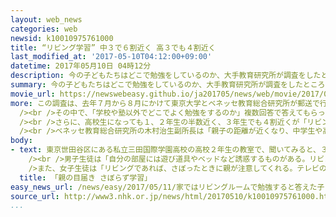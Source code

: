 ```yaml
---
layout: web_news
categories: web
newsid: k10010975761000
title: “リビング学習” 中３で６割近く 高３でも４割近く
last_modified_at: '2017-05-10T04:12:00+09:00'
datetime: 2017年05月10日 04時12分
description: 今の子どもたちはどこで勉強をしているのか、大手教育研究所が調査をしたところ、「家族が集まるリビングで学習している」というケースが中学３年生で６割近く、高校３年生でも４割近くに上るという調査結果がまとまりました。
summary: 今の子どもたちはどこで勉強をしているのか、大手教育研究所が調査をしたところ、「家族が集まるリビングで学習している」というケースが中学３年生で６割近く、高校３年生でも４割近くに上るという調査結果がまとまりました。
movie_url: https://newswebeasy.github.io/ja201705/news/web/movie/2017/05/11/k10010975761000.mp4
more: この調査は、去年７月から８月にかけて東京大学とベネッセ教育総合研究所が郵送で行い、小学１年生から３年生までの保護者およそ４９００人と、小学４年生から高校３年生までの子どもおよそ１万１０００人が回答しました。<br
  /><br />その中で、「学校や塾以外でどこでよく勉強をするのか」複数回答で答えてもらったところ、「家族で過ごすリビングなど」という割合は小学生の低学年ではどの学年でも９割以上、高学年でも８割以上を占めたほか、中学生でも１年生で７割近くまた３年生でも６割近くに上りました。<br
  /><br />さらに、高校生になっても１、２年生の半数近く、３年生でも４割近くが「リビングで学習している」と答えていました。<br /><br />調査を行った研究所では、自分の部屋だけでなくリビングも勉強する場所として定着してきていると分析しています。<br
  /><br />ベネッセ教育総合研究所の木村治生副所長は「親子の距離が近くなり、中学生や高校生でも保護者のそばで学習することへの抵抗感がなくなっている。また、保護者の学習に対する関心も高さもリビング学習が増える一因ではないか」と話しています。
body:
- text: 東京世田谷区にある私立三田国際学園高校の高校２年生の教室で、聞いてみると、３７人の生徒のうち１７人がリビングで勉強をしていて「親の目が届くためさぼらずに学習できる」という声が多く聞かれました。<br
    /><br />男子生徒は「自分の部屋には遊び道具やベッドなど誘惑するものがある。リビングは親がいて、干渉されるので集中できる。机も広くて使いやすい」と話していました。<br
    />また、女子生徒は「リビングであれば、さぼったときに親が注意してくれる。テレビの雑音があるので、ヘッドホンをして音楽を聞きながら勉強をしています」と話していました。
  title: 「親の目届き さぼらず学習」
easy_news_url: /news/easy/2017/05/11/家ではリビングルームで勉強すると答えた子どもが多い/
source_url: http://www3.nhk.or.jp/news/html/20170510/k10010975761000.html
...
```

